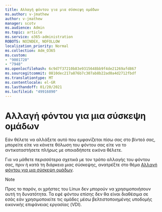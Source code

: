 ```yaml
---
title: Αλλαγή φόντου για μια σύσκεψη ομάδων
ms.author: v-jmathew
author: v-jmathew
manager: scotv
ms.audience: Admin
ms.topic: article
ms.service: o365-administration
ROBOTS: NOINDEX, NOFOLLOW
localization_priority: Normal
ms.collection: Adm_O365
ms.custom:
- "9001720"
- "7948"
ms.openlocfilehash: 6c9d7f37210b83e9315648bb9f4de21269afd867
ms.sourcegitcommit: 0810dec217a876b7c307ab8b22ad0a4d2712fbdf
ms.translationtype: MT
ms.contentlocale: el-GR
ms.lasthandoff: 01/20/2021
ms.locfileid: "49916890"
---
```

# <a name="change-your-background-for-a-teams-meeting"></a>Αλλαγή φόντου για μια σύσκεψη ομάδων

Εάν θέλετε να αλλάξετε αυτό που εμφανίζεται πίσω σας στο βίντεό σας, μπορείτε είτε να κάνετε θόλωση του φόντου σας είτε να το αντικαταστήσετε πλήρως με οποιαδήποτε εικόνα θέλετε.

Για να μάθετε περισσότερα σχετικά με τον τρόπο αλλαγής του φόντου σας, πριν ή κατά τη διάρκεια μιας σύσκεψης, ανατρέξτε στο θέμα [Αλλαγή φόντου για μια σύσκεψη ομάδων](https://support.microsoft.com/office/change-your-background-for-a-teams-meeting-f77a2381-443a-499d-825e-509a140f4780).

> [!NOTE]
> Προς το παρόν, οι χρήστες του Linux δεν μπορούν να χρησιμοποιήσουν αυτή τη δυνατότητα. Τα εφέ φόντου επίσης δεν θα είναι διαθέσιμα σε εσάς εάν χρησιμοποιείτε τις ομάδες μέσω βελτιστοποιημένης υποδομής εικονικής επιφάνειας εργασίας (VDI).
